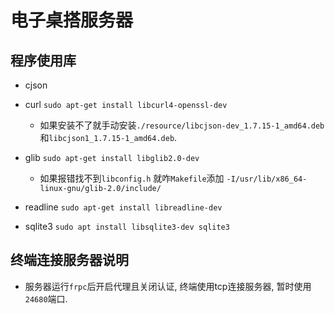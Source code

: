 <!--
 * @Author: TOTHTOT 37585883+TOTHTOT@users.noreply.github.com
 * @Date: 2025-03-20 16:20:48
 * @LastEditors: TOTHTOT 37585883+TOTHTOT@users.noreply.github.com
 * @LastEditTime: 2025-04-28 15:41:38
 * @FilePath: \ele_ds_server\readme.md
 * @Description: 这是默认设置,请设置`customMade`, 打开koroFileHeader查看配置 进行设置: https://github.com/OBKoro1/koro1FileHeader/wiki/%E9%85%8D%E7%BD%AE
-->
# 电子桌搭服务器

## 程序使用库
 
 - cjson 

 - curl `sudo apt-get install libcurl4-openssl-dev`
   - 如果安装不了就手动安装`./resource/libcjson-dev_1.7.15-1_amd64.deb`和`libcjson1_1.7.15-1_amd64.deb`.
 - glib `sudo apt-get install libglib2.0-dev`
   - 如果报错找不到`libconfig.h` 就咋`Makefile`添加 `-I/usr/lib/x86_64-linux-gnu/glib-2.0/include/`
 - readline `sudo apt-get install libreadline-dev`
 - sqlite3 `sudo apt install libsqlite3-dev sqlite3`

## 终端连接服务器说明

 - 服务器运行`frpc`后开启代理且关闭认证, 终端使用tcp连接服务器, 暂时使用`24680`端口.
